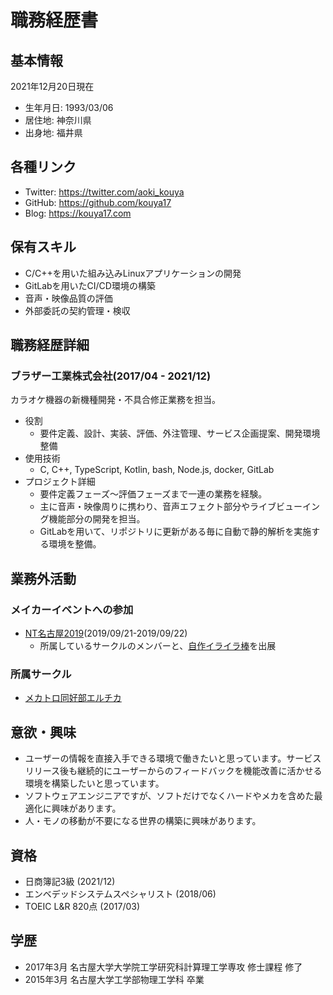 # 職務経歴書

## 基本情報

2021年12月20日現在

- 生年月日: 1993/03/06
- 居住地: 神奈川県
- 出身地: 福井県

## 各種リンク

- Twitter: https://twitter.com/aoki_kouya
- GitHub: https://github.com/kouya17
- Blog: https://kouya17.com

## 保有スキル

- C/C++を用いた組み込みLinuxアプリケーションの開発
- GitLabを用いたCI/CD環境の構築
- 音声・映像品質の評価
- 外部委託の契約管理・検収

## 職務経歴詳細

### ブラザー工業株式会社(2017/04 - 2021/12)

カラオケ機器の新機種開発・不具合修正業務を担当。

- 役割
  - 要件定義、設計、実装、評価、外注管理、サービス企画提案、開発環境整備
- 使用技術
  - C, C++, TypeScript, Kotlin, bash, Node.js, docker, GitLab
- プロジェクト詳細
  - 要件定義フェーズ～評価フェーズまで一連の業務を経験。
  - 主に音声・映像周りに携わり、音声エフェクト部分やライブビューイング機能部分の開発を担当。
  - GitLabを用いて、リポジトリに更新がある毎に自動で静的解析を実施する環境を整備。

## 業務外活動

### メイカーイベントへの参加

- [NT名古屋2019](https://wiki.nicotech.jp/nico_tech/index.php?NT%E5%90%8D%E5%8F%A4%E5%B1%8B2019)(2019/09/21-2019/09/22)
  - 所属しているサークルのメンバーと、[自作イライラ棒](https://home.lchika.club/posts/iraira-bo)を出展

### 所属サークル

- [メカトロ同好部エルチカ](https://home.lchika.club/)

## 意欲・興味

- ユーザーの情報を直接入手できる環境で働きたいと思っています。サービスリリース後も継続的にユーザーからのフィードバックを機能改善に活かせる環境を構築したいと思っています。
- ソフトウェアエンジニアですが、ソフトだけでなくハードやメカを含めた最適化に興味があります。
- 人・モノの移動が不要になる世界の構築に興味があります。

## 資格

- 日商簿記3級 (2021/12)
- エンベデッドシステムスペシャリスト (2018/06)
- TOEIC L&R 820点 (2017/03)

## 学歴

- 2017年3月 名古屋大学大学院工学研究科計算理工学専攻 修士課程 修了
- 2015年3月 名古屋大学工学部物理工学科 卒業